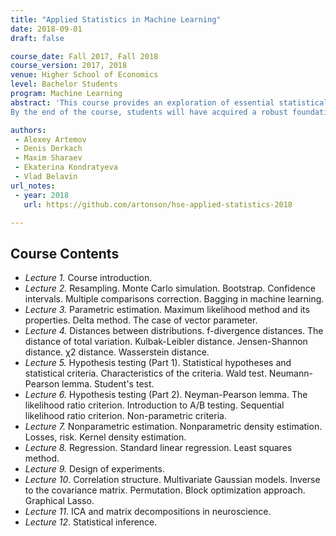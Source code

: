 ```yaml
---
title: "Applied Statistics in Machine Learning"
date: 2018-09-01
draft: false

course_date: Fall 2017, Fall 2018
course_version: 2017, 2018
venue: Higher School of Economics
level: Bachelor Students
program: Machine Learning
abstract: 'This course provides an exploration of essential statistical concepts and methods crucial for data analysis across various scientific disciplines. We will start with the fundamental principles of resampling techniques such as Monte Carlo simulation and Bootstrap and how these methods underpin modern statistical inference. Next, we will cover parametric estimation methods, hypothesis testing, nonparametric estimation techniques, regression analysis, and the design of experiments. We will further explore advanced topics including distances between distributions, hypothesis testing methodologies like Neyman-Pearson lemma and A/B testing, as well as nonparametric criteria. Practical applications in fields such as neuroscience will be highlighted, demonstrating the relevance and applicability of statistical methods in real-world scenarios.
By the end of the course, students will have acquired a robust foundation in statistical theory and methodology, enabling them to critically analyze data, make informed decisions, and contribute effectively to research and problem-solving endeavors in their respective fields. This course not only equips students with essential statistical tools but also fosters a deeper appreciation for the role of statistics in advancing scientific understanding and discovery.'

authors: 
 - Alexey Artemov
 - Denis Derkach
 - Maxim Sharaev
 - Ekaterina Kondratyeva
 - Vlad Belavin
url_notes: 
 - year: 2018
   url: https://github.com/artonson/hse-applied-statistics-2018

---
```


## Course Contents

 * _Lecture 1._ Course introduction.
 * _Lecture 2._ Resampling. Monte Carlo simulation. Bootstrap. Confidence intervals. Multiple comparisons correction. Bagging in machine learning.
 * _Lecture 3._ Parametric estimation. Maximum likelihood method and its properties. Delta method. The case of vector parameter.
 * _Lecture 4._ Distances between distributions. f-divergence distances. The distance of total variation. Kulbak-Leibler distance. Jensen-Shannon distance. χ2 distance. Wasserstein distance.
 * _Lecture 5._ Hypothesis testing (Part 1). Statistical hypotheses and statistical criteria. Characteristics of the criteria. Wald test. Neumann-Pearson lemma. Student's test.
 * _Lecture 6._ Hypothesis testing (Part 2). Neyman-Pearson lemma. The likelihood ratio criterion. Introduction to A/B testing. Sequential likelihood ratio criterion. Non-parametric criteria.
 * _Lecture 7._ Nonparametric estimation. Nonparametric density estimation. Losses, risk. Kernel density estimation.
 * _Lecture 8._ Regression. Standard linear regression. Least squares method.
 * _Lecture 9._ Design of experiments.
 * _Lecture 10_. Correlation structure. Multivariate Gaussian models. Inverse to the covariance matrix. Permutation. Block optimization approach. Graphical Lasso.
 * _Lecture 11_. ICA and matrix decompositions in neuroscience.
 * _Lecture 12_. Statistical inference.

